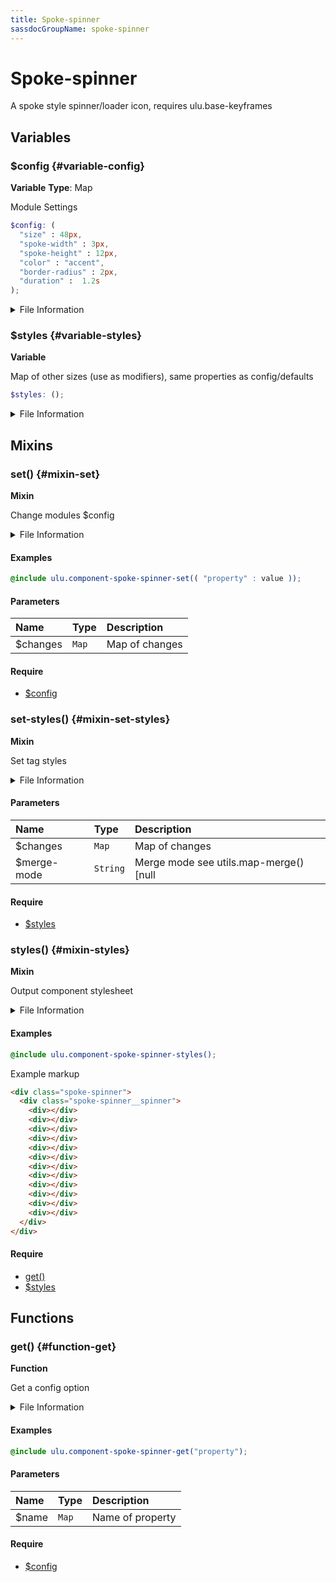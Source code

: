 ```yaml
---
title: Spoke-spinner
sassdocGroupName: spoke-spinner
---
```



# Spoke-spinner

<div class="type-large">

A spoke style spinner/loader icon, requires ulu.base-keyframes

</div>



## Variables




<div class="sassdoc-item-header">

###  $config {#variable-config}

  <div class="sassdoc-item-header__labels">
    <span class="tag tag--primary"><strong>Variable</strong></span> <span class="tag"><strong>Type</strong>: Map</span>
  </div>

</div>

  

Module Settings
    
    

``` scss
$config: (
  "size" : 48px,
  "spoke-width" : 3px,
  "spoke-height" : 12px,
  "color" : "accent",
  "border-radius" : 2px,
  "duration" :  1.2s
);
```
  


<details>
  <summary>File Information</summary>
  
- **File:** _spoke-spinner.scss
- **Group:** spoke-spinner
- **Type:** variable
- **Lines (comments):** 13-14
- **Lines (code):** 16-23

</details>

    


<div class="sassdoc-item-header">

###  $styles {#variable-styles}

  <div class="sassdoc-item-header__labels">
    <span class="tag tag--primary"><strong>Variable</strong></span>
  </div>

</div>

  

Map of other sizes (use as modifiers), same properties as config/defaults
    
    

``` scss
$styles: ();
```
  


<details>
  <summary>File Information</summary>
  
- **File:** _spoke-spinner.scss
- **Group:** spoke-spinner
- **Type:** variable
- **Lines (comments):** 25-25
- **Lines (code):** 26-26

</details>

    
  

## Mixins




<div class="sassdoc-item-header">

###  set() {#mixin-set}

  <div class="sassdoc-item-header__labels">
    <span class="tag tag--primary"><strong>Mixin</strong></span>
  </div>

</div>

  

Change modules $config
    
    


<details>
  <summary>File Information</summary>
  
- **File:** _spoke-spinner.scss
- **Group:** spoke-spinner
- **Type:** mixin
- **Lines (comments):** 28-31
- **Lines (code):** 33-35

</details>

    

#### Examples

      


``` scss
@include ulu.component-spoke-spinner-set(( "property" : value ));
```
  



      

#### Parameters


|Name|Type|Description|
|:--|:--|:--|
|$changes|`Map`|Map of changes|

    

#### Require

- [$config](/sass/components/accordion/#variable-config)
  


<div class="sassdoc-item-header">

###  set-styles() {#mixin-set-styles}

  <div class="sassdoc-item-header__labels">
    <span class="tag tag--primary"><strong>Mixin</strong></span>
  </div>

</div>

  

Set tag styles 
    
    


<details>
  <summary>File Information</summary>
  
- **File:** _spoke-spinner.scss
- **Group:** spoke-spinner
- **Type:** mixin
- **Lines (comments):** 37-39
- **Lines (code):** 41-43

</details>

    

#### Parameters


|Name|Type|Description|
|:--|:--|:--|
|$changes|`Map`|Map of changes|
|$merge-mode|`String`|Merge mode see utils.map-merge() [null|"deep"|"overwrite"]|

    

#### Require

- [$styles](/sass/components/spoke-spinner/#variable-styles)
  


<div class="sassdoc-item-header">

###  styles() {#mixin-styles}

  <div class="sassdoc-item-header__labels">
    <span class="tag tag--primary"><strong>Mixin</strong></span>
  </div>

</div>

  

Output component stylesheet
    
    


<details>
  <summary>File Information</summary>
  
- **File:** _spoke-spinner.scss
- **Group:** spoke-spinner
- **Type:** mixin
- **Lines (comments):** 54-73
- **Lines (code):** 75-193

</details>

    

#### Examples

      


``` scss
@include ulu.component-spoke-spinner-styles();
```
  



      

Example markup      


``` html
<div class="spoke-spinner">
  <div class="spoke-spinner__spinner">
    <div></div>
    <div></div>
    <div></div>
    <div></div>
    <div></div>
    <div></div>
    <div></div>
    <div></div>
    <div></div>
    <div></div>
    <div></div>
    <div></div>
  </div>
</div>
```
  



      

#### Require

- [get()](/sass/components/accordion/#function-get)
- [$styles](/sass/components/spoke-spinner/#variable-styles)
  
  

## Functions




<div class="sassdoc-item-header">

###  get() {#function-get}

  <div class="sassdoc-item-header__labels">
    <span class="tag tag--primary"><strong>Function</strong></span>
  </div>

</div>

  

Get a config option
    
    


<details>
  <summary>File Information</summary>
  
- **File:** _spoke-spinner.scss
- **Group:** spoke-spinner
- **Type:** function
- **Lines (comments):** 45-48
- **Lines (code):** 50-52

</details>

    

#### Examples

      


``` scss
@include ulu.component-spoke-spinner-get("property");
```
  



      

#### Parameters


|Name|Type|Description|
|:--|:--|:--|
|$name|`Map`|Name of property|

    

#### Require

- [$config](/sass/components/accordion/#variable-config)
  
  
  
